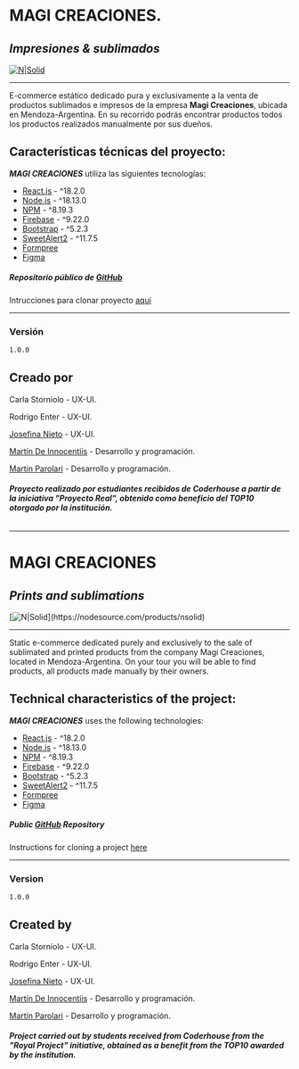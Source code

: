 # MAGI CREACIONES. 
## _Impresiones & sublimados_

[![N|Solid](https://firebasestorage.googleapis.com/v0/b/magi-impresiones.appspot.com/o/logomagi.png?alt=media&token=1a51514c-ad50-4850-8960-e3926c04501a&_gl=1*10lomkp*_ga*MTQwMjQwODYyNC4xNjk0NDg2Njg1*_ga_CW55HF8NVT*MTY5ODc3NDM3MS41My4xLjE2OTg3NzQzOTMuMzguMC4w)](https://nodesource.com/products/nsolid)

--------------------------------------------------------------------------------------------------------

E-commerce estático dedicado pura y exclusivamente a la venta de productos sublimados e impresos de la empresa **Magi Creaciones**, ubicada en Mendoza-Argentina. En su recorrido podrás encontrar productos todos los productos realizados manualmente por sus dueños.


## Características técnicas del proyecto:

_**MAGI CREACIONES**_ utiliza las siguientes tecnologías:

- [React.js](https://react.dev/) - ^18.2.0
- [Node.js](https://nodejs.org/es) - ^18.13.0
- [NPM](https://www.npmjs.com/) - ^8.19.3
- [Firebase](https://firebase.google.com/) - ^9.22.0
- [Bootstrap](https://getbootstrap.com/docs/5.0/getting-started/introduction/) - ^5.2.3
- [SweetAlert2](https://sweetalert2.github.io/) - ^11.7.5
- [Formpree](https://formspree.io/)
- [Figma](https://www.figma.com/)


##### Repositorio público de [GitHub](https://github.com/mnparolari/Magi-Impresiones)
Intrucciones para clonar proyecto [aquí](https://docs.github.com/es/repositories/creating-and-managing-repositories/cloning-a-repository)

-------------------------

### Versión

```sh
1.0.0
```

## Creado por 

Carla Storniolo - UX-UI.

Rodrigo Enter - UX-UI.

[Josefina Nieto](https://github.com/josefinamariannieto) - UX-UI.

[Martín De Innocentiis](https://github.com/MartinDeInnocentiis) - Desarrollo y programación.

[Martín Parolari](https://github.com/mnparolari) - Desarrollo y programación.

###### **Proyecto realizado por estudiantes recibidos de Coderhouse a partir de la iniciativa "Proyecto Real", obtenido como beneficio del TOP10 otorgado por la institución.**

--------------------------------------------------------------------------------------------------------

# MAGI CREACIONES
## _Prints and sublimations_

[![N|Solid](https://firebasestorage.googleapis.com/v0/b/npm-la-casa-del-vinilo.appspot.com/o/RPM.png?alt=media&token=c8478a24-e62e-4a70-9f71-7e5aeb59273e&_gl=1*qw5m5s*_ga*MTczMTk5NTc2MC4xNjg0OTcyNTUw*_ga_CW55HF8NVT*MTY4NTY3MjEwMS45LjEuMTY4NTY3Mjc1MC4wLjAuMA..)](https://nodesource.com/products/nsolid)

--------------------------------------------------------------------------------------------------------

Static e-commerce dedicated purely and exclusively to the sale of sublimated and printed products from the company Magi Creaciones, located in Mendoza-Argentina. On your tour you will be able to find products, all products made manually by their owners.


## Technical characteristics of the project:

_**MAGI CREACIONES**_ uses the following technologies:

- [React.js](https://react.dev/) - ^18.2.0
- [Node.js](https://nodejs.org/es) - ^18.13.0
- [NPM](https://www.npmjs.com/) - ^8.19.3
- [Firebase](https://firebase.google.com/) - ^9.22.0
- [Bootstrap](https://getbootstrap.com/docs/5.0/getting-started/introduction/) - ^5.2.3
- [SweetAlert2](https://sweetalert2.github.io/) - ^11.7.5
- [Formpree](https://formspree.io/)
- [Figma](https://www.figma.com/)


##### Public [GitHub](https://github.com/mnparolari/Magi-Impresiones) Repository 
Instructions for cloning a project [here](https://docs.github.com/es/repositories/creating-and-managing-repositories/cloning-a-repository)

-------------------------

### Version

```sh
1.0.0
```

## Created by

Carla Storniolo - UX-UI.

Rodrigo Enter - UX-UI.

[Josefina Nieto](https://github.com/josefinamariannieto) - UX-UI.

[Martín De Innocentiis](https://github.com/MartinDeInnocentiis) - Desarrollo y programación.

[Martín Parolari](https://github.com/mnparolari) - Desarrollo y programación.


###### **Project carried out by students received from Coderhouse from the "Royal Project" initiative, obtained as a benefit from the TOP10 awarded by the institution.**
